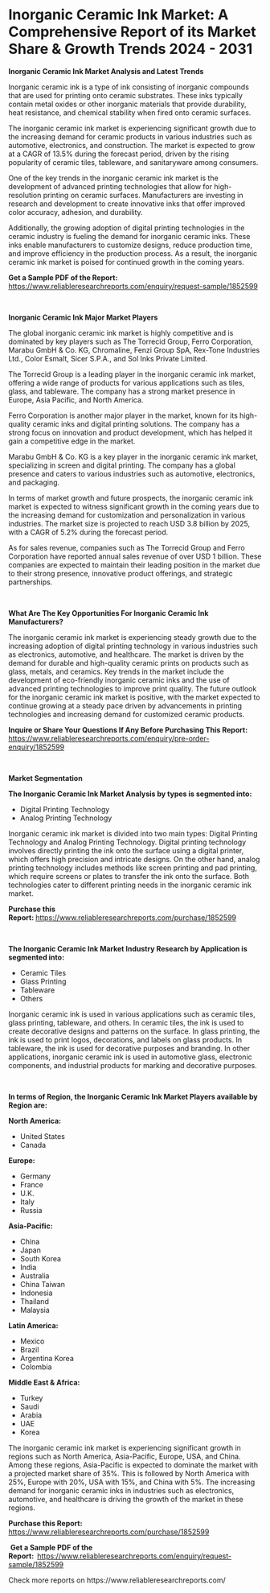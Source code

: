 <p><h1>Inorganic Ceramic Ink Market: A Comprehensive Report of its Market Share & Growth Trends 2024 - 2031</h1></p><p><strong>Inorganic Ceramic Ink Market Analysis and Latest Trends</strong></p>
<p><p>Inorganic ceramic ink is a type of ink consisting of inorganic compounds that are used for printing onto ceramic substrates. These inks typically contain metal oxides or other inorganic materials that provide durability, heat resistance, and chemical stability when fired onto ceramic surfaces.</p><p>The inorganic ceramic ink market is experiencing significant growth due to the increasing demand for ceramic products in various industries such as automotive, electronics, and construction. The market is expected to grow at a CAGR of 13.5% during the forecast period, driven by the rising popularity of ceramic tiles, tableware, and sanitaryware among consumers.</p><p>One of the key trends in the inorganic ceramic ink market is the development of advanced printing technologies that allow for high-resolution printing on ceramic surfaces. Manufacturers are investing in research and development to create innovative inks that offer improved color accuracy, adhesion, and durability.</p><p>Additionally, the growing adoption of digital printing technologies in the ceramic industry is fueling the demand for inorganic ceramic inks. These inks enable manufacturers to customize designs, reduce production time, and improve efficiency in the production process. As a result, the inorganic ceramic ink market is poised for continued growth in the coming years.</p></p>
<p><strong>Get a Sample PDF of the Report:&nbsp;</strong> <a href="https://www.reliableresearchreports.com/enquiry/request-sample/1852599">https://www.reliableresearchreports.com/enquiry/request-sample/1852599</a></p>
<p>&nbsp;</p>
<p><strong>Inorganic Ceramic Ink Major Market Players</strong></p>
<p><p>The global inorganic ceramic ink market is highly competitive and is dominated by key players such as The Torrecid Group, Ferro Corporation, Marabu GmbH & Co. KG, Chromaline, Fenzi Group SpA, Rex-Tone Industries Ltd., Color Esmalt, Sicer S.P.A., and Sol Inks Private Limited.</p><p>The Torrecid Group is a leading player in the inorganic ceramic ink market, offering a wide range of products for various applications such as tiles, glass, and tableware. The company has a strong market presence in Europe, Asia Pacific, and North America.</p><p>Ferro Corporation is another major player in the market, known for its high-quality ceramic inks and digital printing solutions. The company has a strong focus on innovation and product development, which has helped it gain a competitive edge in the market.</p><p>Marabu GmbH & Co. KG is a key player in the inorganic ceramic ink market, specializing in screen and digital printing. The company has a global presence and caters to various industries such as automotive, electronics, and packaging.</p><p>In terms of market growth and future prospects, the inorganic ceramic ink market is expected to witness significant growth in the coming years due to the increasing demand for customization and personalization in various industries. The market size is projected to reach USD 3.8 billion by 2025, with a CAGR of 5.2% during the forecast period.</p><p>As for sales revenue, companies such as The Torrecid Group and Ferro Corporation have reported annual sales revenue of over USD 1 billion. These companies are expected to maintain their leading position in the market due to their strong presence, innovative product offerings, and strategic partnerships.</p></p>
<p>&nbsp;</p>
<p><strong>What Are The Key Opportunities For Inorganic Ceramic Ink Manufacturers?</strong></p>
<p><p>The inorganic ceramic ink market is experiencing steady growth due to the increasing adoption of digital printing technology in various industries such as electronics, automotive, and healthcare. The market is driven by the demand for durable and high-quality ceramic prints on products such as glass, metals, and ceramics. Key trends in the market include the development of eco-friendly inorganic ceramic inks and the use of advanced printing technologies to improve print quality. The future outlook for the inorganic ceramic ink market is positive, with the market expected to continue growing at a steady pace driven by advancements in printing technologies and increasing demand for customized ceramic products.</p></p>
<p><strong>Inquire or Share Your Questions If Any Before Purchasing This Report:</strong> <a href="https://www.reliableresearchreports.com/enquiry/pre-order-enquiry/1852599">https://www.reliableresearchreports.com/enquiry/pre-order-enquiry/1852599</a></p>
<p>&nbsp;</p>
<p><strong>Market Segmentation</strong></p>
<p><strong>The Inorganic Ceramic Ink Market Analysis by types is segmented into:</strong></p>
<p><ul><li>Digital Printing Technology</li><li>Analog Printing Technology</li></ul></p>
<p><p>Inorganic ceramic ink market is divided into two main types: Digital Printing Technology and Analog Printing Technology. Digital printing technology involves directly printing the ink onto the surface using a digital printer, which offers high precision and intricate designs. On the other hand, analog printing technology includes methods like screen printing and pad printing, which require screens or plates to transfer the ink onto the surface. Both technologies cater to different printing needs in the inorganic ceramic ink market.</p></p>
<p><strong>Purchase this Report:&nbsp;</strong><a href="https://www.reliableresearchreports.com/purchase/1852599">https://www.reliableresearchreports.com/purchase/1852599</a></p>
<p>&nbsp;</p>
<p><strong>The Inorganic Ceramic Ink Market Industry Research by Application is segmented into:</strong></p>
<p><ul><li>Ceramic Tiles</li><li>Glass Printing</li><li>Tableware</li><li>Others</li></ul></p>
<p><p>Inorganic ceramic ink is used in various applications such as ceramic tiles, glass printing, tableware, and others. In ceramic tiles, the ink is used to create decorative designs and patterns on the surface. In glass printing, the ink is used to print logos, decorations, and labels on glass products. In tableware, the ink is used for decorative purposes and branding. In other applications, inorganic ceramic ink is used in automotive glass, electronic components, and industrial products for marking and decorative purposes.</p></p>
<p>&nbsp;</p>
<p><strong>In terms of Region, the Inorganic Ceramic Ink Market Players available by Region are:</strong></p>
<p>
    <p> <strong> North America: </strong>
        <ul>
            <li>United States</li>
            <li>Canada</li>
        </ul>
        </p> 
    <p> <strong> Europe: </strong>
        <ul>
            <li>Germany</li>
            <li>France</li>
            <li>U.K.</li>
            <li>Italy</li>
            <li>Russia</li>
        </ul>
        </p> 
    <p> <strong> Asia-Pacific: </strong>
        <ul>
            <li>China</li>
            <li>Japan</li>
            <li>South Korea</li>
            <li>India</li>
            <li>Australia</li>
            <li>China Taiwan</li>
            <li>Indonesia</li>
            <li>Thailand</li>
            <li>Malaysia</li>
        </ul>
        </p> 
    <p> <strong> Latin America: </strong>
        <ul>
            <li>Mexico</li>
            <li>Brazil</li>
            <li>Argentina Korea</li>
            <li>Colombia</li>
        </ul>
        </p> 
    <p> <strong> Middle East & Africa: </strong>
        <ul>
            <li>Turkey</li>
            <li>Saudi</li>
            <li>Arabia</li>
            <li>UAE</li>
            <li>Korea</li>
        </ul>
    </p>
    </p>
<p><p>The inorganic ceramic ink market is experiencing significant growth in regions such as North America, Asia-Pacific, Europe, USA, and China. Among these regions, Asia-Pacific is expected to dominate the market with a projected market share of 35%. This is followed by North America with 25%, Europe with 20%, USA with 15%, and China with 5%. The increasing demand for inorganic ceramic inks in industries such as electronics, automotive, and healthcare is driving the growth of the market in these regions.</p></p>
<p><strong>Purchase this Report: </strong><a href="https://www.reliableresearchreports.com/purchase/1852599">https://www.reliableresearchreports.com/purchase/1852599</a></p>
<p>&nbsp;<strong>Get a Sample PDF of the Report:&nbsp;&nbsp;</strong><a href="https://www.reliableresearchreports.com/enquiry/request-sample/1852599">https://www.reliableresearchreports.com/enquiry/request-sample/1852599</a></p>
<p><strong></strong></p>
<p>Check more reports on https://www.reliableresearchreports.com/</p>